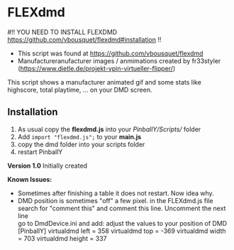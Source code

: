 # FLEXdmd


#!! YOU NEED TO INSTALL FLEXDMD https://github.com/vbousquet/flexdmd#installation !!
- This script was found at https://github.com/vbousquet/flexdmd
- Manufactureranufacturer images / anmimations created by fr33styler (https://www.dietle.de/projekt-vpin-virtueller-flipper/)


This script shows a manufacturer animated gif and some stats like highscore, total playtime, ... on your DMD screen.


## Installation ##
1. As usual copy the **flexdmd.js** into your *PinballY/Scripts/* folder
2. Add ```import "flexdmd.js";``` to your **main.js**
3. copy the dmd folder into your scripts folder
4. restart PinballY



**Version 1.0**
Initially created

**Known Issues:**
- Sometimes after finishing a table it does not restart. Now idea why.
- DMD position is sometimes "off" a few pixel.
   in the FLEXdmd.js file search for "comment this" and comment this line. Uncomment the next line  
   go to DmdDevice.ini  and add:
   adjust the values to your position of DMD
	[PinballY]
	virtualdmd left = 358
	virtualdmd top = -369
	virtualdmd width = 703
	virtualdmd height = 337   





